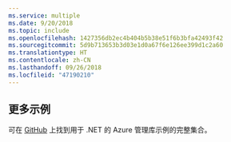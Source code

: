 ```yaml
---
ms.service: multiple
ms.date: 9/20/2018
ms.topic: include
ms.openlocfilehash: 1427356db2ec4b404b5b38e51f6b3bfa42493f42
ms.sourcegitcommit: 5d9b713653b3d03e1d0a67f6e126ee399d1c2a60
ms.translationtype: HT
ms.contentlocale: zh-CN
ms.lasthandoff: 09/26/2018
ms.locfileid: "47190210"
---
```

## <a name="more-samples"></a>更多示例

可在 [GitHub](https://github.com/Azure/azure-sdk-for-net/blob/Fluent/README.md#sample-code) 上找到用于 .NET 的 Azure 管理库示例的完整集合。